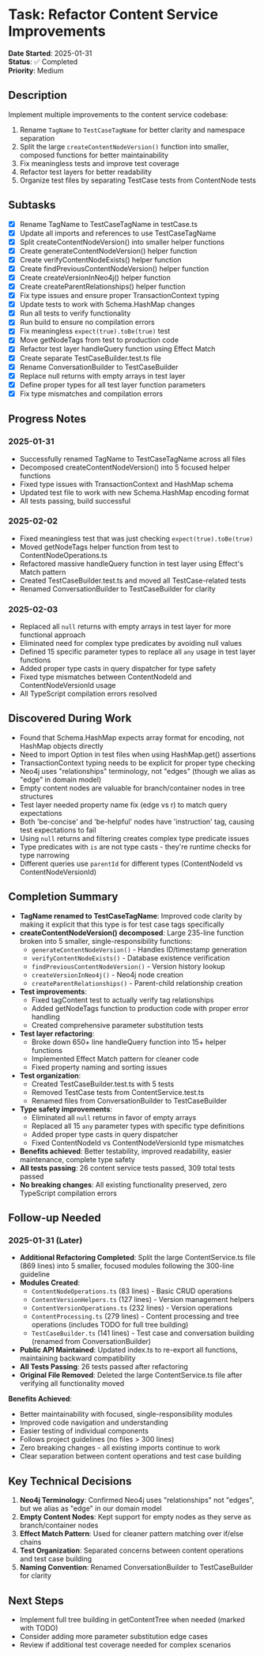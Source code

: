 # Task: Refactor Content Service Improvements

**Date Started**: 2025-01-31  
**Status**: ✅ Completed  
**Priority**: Medium  

## Description
Implement multiple improvements to the content service codebase:
1. Rename `TagName` to `TestCaseTagName` for better clarity and namespace separation
2. Split the large `createContentNodeVersion()` function into smaller, composed functions for better maintainability
3. Fix meaningless tests and improve test coverage
4. Refactor test layers for better readability
5. Organize test files by separating TestCase tests from ContentNode tests

## Subtasks
- [x] Rename TagName to TestCaseTagName in testCase.ts
- [x] Update all imports and references to use TestCaseTagName
- [x] Split createContentNodeVersion() into smaller helper functions
- [x] Create generateContentNodeVersion() helper function
- [x] Create verifyContentNodeExists() helper function
- [x] Create findPreviousContentNodeVersion() helper function
- [x] Create createVersionInNeo4j() helper function
- [x] Create createParentRelationships() helper function
- [x] Fix type issues and ensure proper TransactionContext typing
- [x] Update tests to work with Schema.HashMap changes
- [x] Run all tests to verify functionality
- [x] Run build to ensure no compilation errors
- [x] Fix meaningless `expect(true).toBe(true)` test
- [x] Move getNodeTags from test to production code
- [x] Refactor test layer handleQuery function using Effect Match
- [x] Create separate TestCaseBuilder.test.ts file
- [x] Rename ConversationBuilder to TestCaseBuilder
- [x] Replace null returns with empty arrays in test layer
- [x] Define proper types for all test layer function parameters
- [x] Fix type mismatches and compilation errors

## Progress Notes
### 2025-01-31
- Successfully renamed TagName to TestCaseTagName across all files
- Decomposed createContentNodeVersion() into 5 focused helper functions
- Fixed type issues with TransactionContext and HashMap schema
- Updated test file to work with new Schema.HashMap encoding format
- All tests passing, build successful

### 2025-02-02
- Fixed meaningless test that was just checking `expect(true).toBe(true)`
- Moved getNodeTags helper function from test to ContentNodeOperations.ts
- Refactored massive handleQuery function in test layer using Effect's Match pattern
- Created TestCaseBuilder.test.ts and moved all TestCase-related tests
- Renamed ConversationBuilder to TestCaseBuilder for clarity

### 2025-02-03
- Replaced all `null` returns with empty arrays in test layer for more functional approach
- Eliminated need for complex type predicates by avoiding null values
- Defined 15 specific parameter types to replace all `any` usage in test layer functions
- Added proper type casts in query dispatcher for type safety
- Fixed type mismatches between ContentNodeId and ContentNodeVersionId usage
- All TypeScript compilation errors resolved

## Discovered During Work
- Found that Schema.HashMap expects array format for encoding, not HashMap objects directly
- Need to import Option in test files when using HashMap.get() assertions
- TransactionContext typing needs to be explicit for proper type checking
- Neo4j uses "relationships" terminology, not "edges" (though we alias as "edge" in domain model)
- Empty content nodes are valuable for branch/container nodes in tree structures
- Test layer needed property name fix (edge vs r) to match query expectations
- Both 'be-concise' and 'be-helpful' nodes have 'instruction' tag, causing test expectations to fail
- Using `null` returns and filtering creates complex type predicate issues
- Type predicates with `is` are not type casts - they're runtime checks for type narrowing
- Different queries use `parentId` for different types (ContentNodeId vs ContentNodeVersionId)

## Completion Summary
- **TagName renamed to TestCaseTagName**: Improved code clarity by making it explicit that this type is for test case tags specifically
- **createContentNodeVersion() decomposed**: Large 235-line function broken into 5 smaller, single-responsibility functions:
  - `generateContentNodeVersion()` - Handles ID/timestamp generation
  - `verifyContentNodeExists()` - Database existence verification  
  - `findPreviousContentNodeVersion()` - Version history lookup
  - `createVersionInNeo4j()` - Neo4j node creation
  - `createParentRelationships()` - Parent-child relationship creation
- **Test improvements**:
  - Fixed tagContent test to actually verify tag relationships
  - Added getNodeTags function to production code with proper error handling
  - Created comprehensive parameter substitution tests
- **Test layer refactoring**:
  - Broke down 650+ line handleQuery function into 15+ helper functions
  - Implemented Effect Match pattern for cleaner code
  - Fixed property naming and sorting issues
- **Test organization**:
  - Created TestCaseBuilder.test.ts with 5 tests
  - Removed TestCase tests from ContentService.test.ts
  - Renamed files from ConversationBuilder to TestCaseBuilder
- **Type safety improvements**:
  - Eliminated all `null` returns in favor of empty arrays
  - Replaced all 15 `any` parameter types with specific type definitions
  - Added proper type casts in query dispatcher
  - Fixed ContentNodeId vs ContentNodeVersionId type mismatches
- **Benefits achieved**: Better testability, improved readability, easier maintenance, complete type safety
- **All tests passing**: 26 content service tests passed, 309 total tests passed
- **No breaking changes**: All existing functionality preserved, zero TypeScript compilation errors

## Follow-up Needed
### 2025-01-31 (Later)
- **Additional Refactoring Completed**: Split the large ContentService.ts file (869 lines) into 5 smaller, focused modules following the 300-line guideline
- **Modules Created**:
  - `ContentNodeOperations.ts` (83 lines) - Basic CRUD operations
  - `ContentVersionHelpers.ts` (127 lines) - Version management helpers  
  - `ContentVersionOperations.ts` (232 lines) - Version operations
  - `ContentProcessing.ts` (279 lines) - Content processing and tree operations (includes TODO for full tree building)
  - `TestCaseBuilder.ts` (141 lines) - Test case and conversation building (renamed from ConversationBuilder)
- **Public API Maintained**: Updated index.ts to re-export all functions, maintaining backward compatibility
- **All Tests Passing**: 26 tests passed after refactoring
- **Original File Removed**: Deleted the large ContentService.ts file after verifying all functionality moved

**Benefits Achieved**:
- Better maintainability with focused, single-responsibility modules
- Improved code navigation and understanding
- Easier testing of individual components
- Follows project guidelines (no files > 300 lines)
- Zero breaking changes - all existing imports continue to work
- Clear separation between content operations and test case building

## Key Technical Decisions
1. **Neo4j Terminology**: Confirmed Neo4j uses "relationships" not "edges", but we alias as "edge" in our domain model
2. **Empty Content Nodes**: Kept support for empty nodes as they serve as branch/container nodes
3. **Effect Match Pattern**: Used for cleaner pattern matching over if/else chains
4. **Test Organization**: Separated concerns between content operations and test case building
5. **Naming Convention**: Renamed ConversationBuilder to TestCaseBuilder for clarity

## Next Steps
- Implement full tree building in getContentTree when needed (marked with TODO)
- Consider adding more parameter substitution edge cases
- Review if additional test coverage needed for complex scenarios